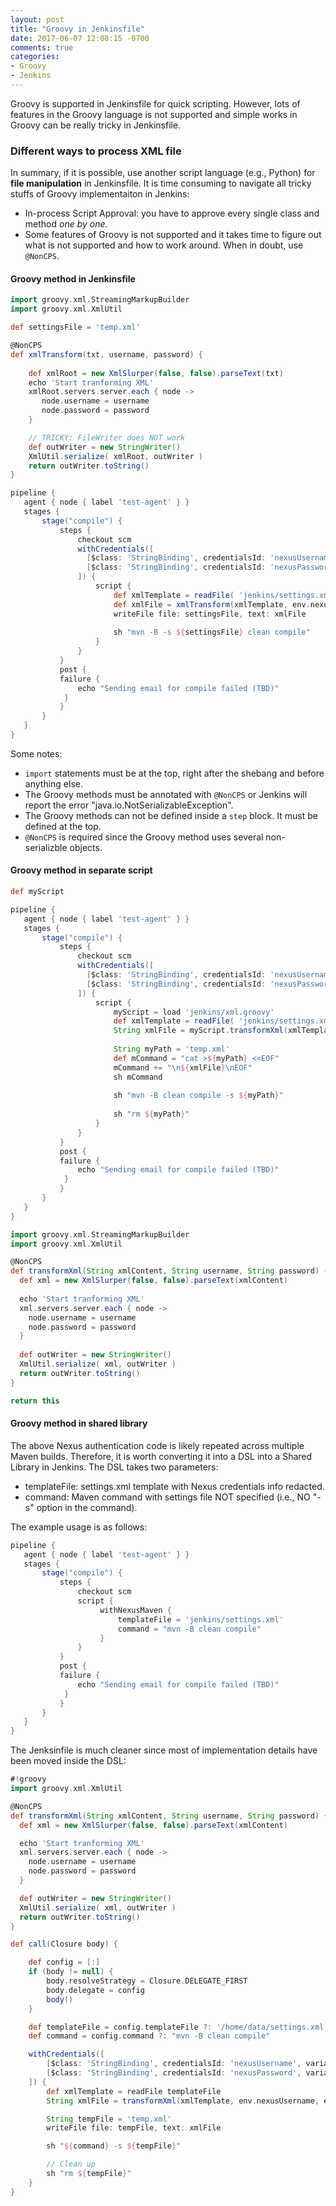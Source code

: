 ```yaml
---
layout: post
title: "Groovy in Jenkinsfile"
date: 2017-06-07 12:08:15 -0700
comments: true
categories: 
- Groovy
- Jenkins
---
```


Groovy is supported in Jenkinsfile for quick scripting. 
However, lots of features in the Groovy language is not supported and simple works in Groovy can be really tricky in Jenkinsfile.

<!--more-->

### Different ways to process XML file

In summary, if it is possible, use another script language (e.g., Python) for **file manipulation** in Jenkinsfile. 
It is time consuming to navigate all tricky stuffs of Groovy implementaiton in Jenkins:

* In-process Script Approval: you have to approve every single class and method *one by one*.
* Some features of Groovy is not supported and it takes time to figure out what is not supported and how to work around. When in doubt, use `@NonCPS`.

#### Groovy method in Jenkinsfile

``` groovy Jenkinsfile
import groovy.xml.StreamingMarkupBuilder
import groovy.xml.XmlUtil

def settingsFile = 'temp.xml'

@NonCPS
def xmlTransform(txt, username, password) {
    
    def xmlRoot = new XmlSlurper(false, false).parseText(txt)
    echo 'Start tranforming XML'
    xmlRoot.servers.server.each { node ->
       node.username = username
       node.password = password
    }

    // TRICKY: FileWriter does NOT work
    def outWriter = new StringWriter()
    XmlUtil.serialize( xmlRoot, outWriter )
    return outWriter.toString()
}

pipeline {
   agent { node { label 'test-agent' } }
   stages {
       stage("compile") {
           steps {
               checkout scm
               withCredentials([
                 [$class: 'StringBinding', credentialsId: 'nexusUsername', variable: 'nexusUsername'],
                 [$class: 'StringBinding', credentialsId: 'nexusPassword', variable: 'nexusPassword']
               ]) {
                   script {
                       def xmlTemplate = readFile( 'jenkins/settings.xml' )
                       def xmlFile = xmlTransform(xmlTemplate, env.nexusUsername, env.nexusPassword)
                       writeFile file: settingsFile, text: xmlFile
                       
                       sh "mvn -B -s ${settingsFile} clean compile"
                   }
               }
           }
           post {
           failure {
               echo "Sending email for compile failed (TBD)"
            }
           }
       }
   }
}
```

Some notes:

* `import` statements must be at the top, right after the shebang and before anything else.
* The Groovy methods must be annotated with `@NonCPS` or Jenkins will report the error "java.io.NotSerializableException".
* The Groovy methods can not be defined inside a `step` block. It must be defined at the top.
* `@NonCPS` is required since the Groovy method uses several non-serializble objects. 

#### Groovy method in separate script

``` groovy Jenkinsfile
def myScript

pipeline {
   agent { node { label 'test-agent' } }
   stages {
       stage("compile") {
           steps {
               checkout scm
               withCredentials([
                 [$class: 'StringBinding', credentialsId: 'nexusUsername', variable: 'nexusUsername'],
                 [$class: 'StringBinding', credentialsId: 'nexusPassword', variable: 'nexusPassword']
               ]) {
                   script {
                       myScript = load 'jenkins/xml.groovy'
                       def xmlTemplate = readFile( 'jenkins/settings.xml' )
                       String xmlFile = myScript.transformXml(xmlTemplate, env.nexusUsername, env.nexusPassword)
                       
                       String myPath = 'temp.xml'
                       def mCommand = "cat >${myPath} <<EOF"
                       mCommand += "\n${xmlFile}\nEOF"
                       sh mCommand
                       
                       sh "mvn -B clean compile -s ${myPath}"
                   
                       sh "rm ${myPath}"
                   }
               }
           }
           post {
           failure {
               echo "Sending email for compile failed (TBD)"
            }
           }
       }
   }
}

```

``` groovy xml.groovy
import groovy.xml.StreamingMarkupBuilder
import groovy.xml.XmlUtil

@NonCPS
def transformXml(String xmlContent, String username, String password) {
  def xml = new XmlSlurper(false, false).parseText(xmlContent)
  
  echo 'Start tranforming XML'
  xml.servers.server.each { node ->
    node.username = username
    node.password = password
  }
  
  def outWriter = new StringWriter()
  XmlUtil.serialize( xml, outWriter )
  return outWriter.toString()
}

return this
```

#### Groovy method in shared library

The above Nexus authentication code is likely repeated across multiple Maven builds.
Therefore, it is worth converting it into a DSL into a Shared Library in Jenkins.
The DSL takes two parameters:

* templateFile: settings.xml template with Nexus credentials info redacted.
* command: Maven command with settings file NOT specified (i.e., NO "-s" option in the command).

The example usage is as follows:

``` groovy Jenkinsfile
pipeline {
   agent { node { label 'test-agent' } }
   stages {
       stage("compile") {
           steps {
               checkout scm
               script {
                    withNexusMaven {
                        templateFile = 'jenkins/settings.xml'
                        command = "mvn -B clean compile"
                    }
               }
           }
           post {
           failure {
               echo "Sending email for compile failed (TBD)"
            }
           }
       }
   }
}
```

The Jenksinfile is much cleaner since most of implementation details have been moved inside the DSL:

``` groovy withNexusMaven.groovy
#!groovy
import groovy.xml.XmlUtil

@NonCPS
def transformXml(String xmlContent, String username, String password) {
  def xml = new XmlSlurper(false, false).parseText(xmlContent)

  echo 'Start tranforming XML'
  xml.servers.server.each { node ->
    node.username = username
    node.password = password
  }

  def outWriter = new StringWriter()
  XmlUtil.serialize( xml, outWriter )
  return outWriter.toString()
}

def call(Closure body) {

    def config = [:]
    if (body != null) {
        body.resolveStrategy = Closure.DELEGATE_FIRST
        body.delegate = config
        body()
    }

    def templateFile = config.templateFile ?: '/home/data/settings.xml'
    def command = config.command ?: "mvn -B clean compile"

    withCredentials([
        [$class: 'StringBinding', credentialsId: 'nexusUsername', variable: 'nexusUsername'],
        [$class: 'StringBinding', credentialsId: 'nexusPassword', variable: 'nexusPassword']
    ]) {
        def xmlTemplate = readFile templateFile
        String xmlFile = transformXml(xmlTemplate, env.nexusUsername, env.nexusPassword)

        String tempFile = 'temp.xml'
        writeFile file: tempFile, text: xmlFile

        sh "${command} -s ${tempFile}"

        // Clean up
        sh "rm ${tempFile}"
    }
}
```
